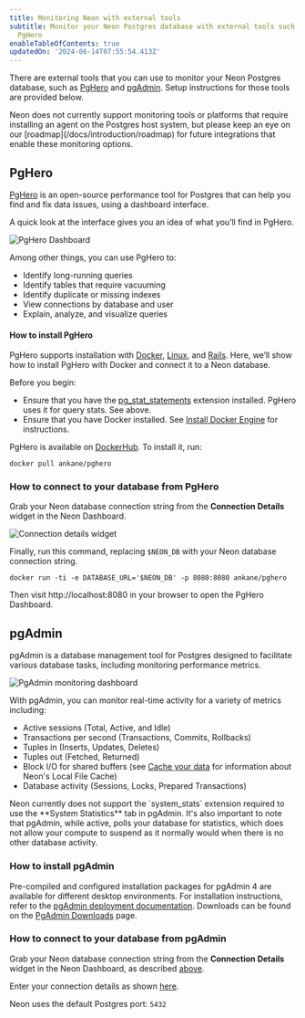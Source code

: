 ```yaml
---
title: Monitoring Neon with external tools
subtitle: Monitor your Neon Postgres database with external tools such as PgAdmin or
  PgHero
enableTableOfContents: true
updatedOn: '2024-06-14T07:55:54.413Z'
---
```


There are external tools that you can use to monitor your Neon Postgres database, such as [PgHero](#pghero) and [pgAdmin](#pgadmin). Setup instructions for those tools are provided below.

<Admonition type="note">
Neon does not currently support monitoring tools or platforms that require installing an agent on the Postgres host system, but please keep an eye on our [roadmap](/docs/introduction/roadmap) for future integrations that enable these monitoring options. 
</Admonition>

## PgHero

[PgHero](https://github.com/pghero/pghero) is an open-source performance tool for Postgres that can help you find and fix data issues, using a dashboard interface.

A quick look at the interface gives you an idea of what you’ll find in PgHero.

![PgHero Dashboard](/docs/introduction/pg_hero.png)

Among other things, you can use PgHero to:

- Identify long-running queries
- Identify tables that require vacuuming
- Identify duplicate or missing indexes
- View connections by database and user
- Explain, analyze, and visualize queries

#### How to install PgHero

PgHero supports installation with [Docker](https://github.com/ankane/pghero/blob/master/guides/Docker.md), [Linux](https://github.com/ankane/pghero/blob/master/guides/Linux.md), and [Rails](https://github.com/ankane/pghero/blob/master/guides/Rails.md). Here, we’ll show how to install PgHero with Docker and connect it to a Neon database.

Before you begin:

- Ensure that you have the [pg_stat_statements](/docs/extensions/pg_stat_statements) extension installed. PgHero uses it for query stats. See above.
- Ensure that you have Docker installed. See [Install Docker Engine](https://docs.docker.com/engine/install/) for instructions.

PgHero is available on [DockerHub](https://hub.docker.com/r/ankane/pghero/). To install it, run:

```
docker pull ankane/pghero
```

### How to connect to your database from PgHero

Grab your Neon database connection string from the **Connection Details** widget in the Neon Dashboard.

![Connection details widget](/docs/connect/connection_details.png)

Finally, run this command, replacing `$NEON_DB` with your Neon database connection string.

```
docker run -ti -e DATABASE_URL='$NEON_DB' -p 8080:8080 ankane/pghero
```

Then visit http://localhost:8080 in your browser to open the PgHero Dashboard.

## pgAdmin

pgAdmin is a database management tool for Postgres designed to facilitate various database tasks, including monitoring performance metrics.

![PgAdmin monitoring dashboard](/docs/introduction/pgadmin_monitor.png)

With pgAdmin, you can monitor real-time activity for a variety of metrics including:

- Active sessions (Total, Active, and Idle)
- Transactions per second (Transactions, Commits, Rollbacks)
- Tuples in (Inserts, Updates, Deletes)
- Tuples out (Fetched, Returned)
- Block I/O for shared buffers (see [Cache your data](/docs/postgresql/query-performance#cache-your-data) for information about Neon's Local File Cache)
- Database activity (Sessions, Locks, Prepared Transactions)

<Admonition type="note" title="Notes">
Neon currently does not support the `system_stats` extension required to use the **System Statistics** tab in pgAdmin. It's also important to note that pgAdmin, while active, polls your database for statistics, which does not allow your compute to suspend as it normally would when there is no other database activity.
</Admonition>

### How to install pgAdmin

Pre-compiled and configured installation packages for pgAdmin 4 are available for different desktop environments. For installation instructions, refer to the [pgAdmin deployment documentation](https://www.pgadmin.org/docs/pgadmin4/latest/deployment.html). Downloads can be found on the [PgAdmin Downloads](https://www.pgadmin.org/download/) page.

### How to connect to your database from pgAdmin

Grab your Neon database connection string from the **Connection Details** widget in the Neon Dashboard, as described [above](#how-to-connect-to-your-database-from-pghero).

Enter your connection details as shown [here](/docs/connect/connect-postgres-gui#connect-to-the-database).

Neon uses the default Postgres port: `5432`

<NeedHelp/>
